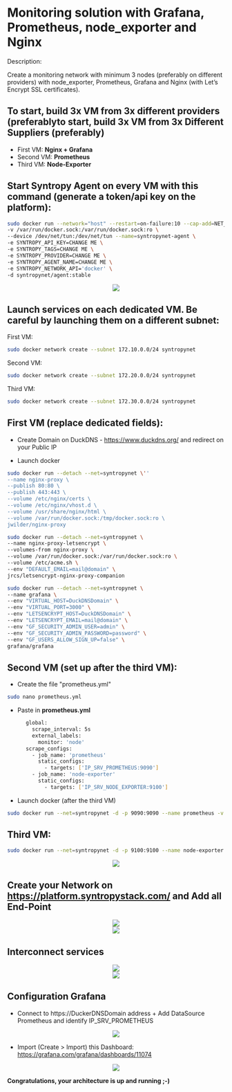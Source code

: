 # Monitoring solution with Grafana, Prometheus, node_exporter and Nginx

Description:

Create a monitoring network with minimum 3 nodes (preferably on different providers) with node_exporter, Prometheus, Grafana and Nginx (with Let’s Encrypt SSL certificates).

## To start, build 3x VM from 3x different providers (preferablyto start, build 3x VM from 3x Different Suppliers (preferably)

- First VM:   __Nginx + Grafana__
- Second VM:  __Prometheus__
- Third VM:   __Node-Exporter__

## Start Syntropy Agent on every VM with this command (generate a token/api key on the platform):

```bash
sudo docker run --network="host" --restart=on-failure:10 --cap-add=NET_ADMIN --cap-add=SYS_MODULE \
-v /var/run/docker.sock:/var/run/docker.sock:ro \
--device /dev/net/tun:/dev/net/tun --name=syntropynet-agent \
-e SYNTROPY_API_KEY=CHANGE ME \
-e SYNTROPY_TAGS=CHANGE ME \
-e SYNTROPY_PROVIDER=CHANGE ME \
-e SYNTROPY_AGENT_NAME=CHANGE ME \
-e SYNTROPY_NETWORK_API='docker' \
-d syntropynet/agent:stable
```

<center><img src='https://github.com/lorenzo8769/syntropynet-use-cases/blob/mon-1-ui-1/grafana-prometheus-node_exporter-ui/End-Point.png'></center>


## Launch services on each dedicated VM. Be careful by launching them on a different subnet:

First VM:
   
```bash
sudo docker network create --subnet 172.10.0.0/24 syntropynet
```

Second VM:

```bash
sudo docker network create --subnet 172.20.0.0/24 syntropynet
```

Third VM:

```bash
sudo docker network create --subnet 172.30.0.0/24 syntropynet
```

## First VM (replace dedicated fields):

- Create Domain on DuckDNS - https://www.duckdns.org/ and redirect on your Public IP

- Launch docker

```bash
sudo docker run --detach --net=syntropynet \'' 
--name nginx-proxy \
--publish 80:80 \
--publish 443:443 \
--volume /etc/nginx/certs \
--volume /etc/nginx/vhost.d \
--volume /usr/share/nginx/html \
--volume /var/run/docker.sock:/tmp/docker.sock:ro \
jwilder/nginx-proxy
```

```bash
sudo docker run --detach --net=syntropynet \
--name nginx-proxy-letsencrypt \
--volumes-from nginx-proxy \
--volume /var/run/docker.sock:/var/run/docker.sock:ro \
--volume /etc/acme.sh \
--env "DEFAULT_EMAIL=mail@domain" \
jrcs/letsencrypt-nginx-proxy-companion
```

```bash
sudo docker run --detach --net=syntropynet \
--name grafana \
--env "VIRTUAL_HOST=DuckDNSDomain" \
--env "VIRTUAL_PORT=3000" \
--env "LETSENCRYPT_HOST=DuckDNSDomain" \
--env "LETSENCRYPT_EMAIL=mail@domain" \
--env "GF_SECURITY_ADMIN_USER=admin" \
--env "GF_SECURITY_ADMIN_PASSWORD=password" \
--env "GF_USERS_ALLOW_SIGN_UP=false" \
grafana/grafana
```

## Second VM (set up after the third VM):

- Create the file "prometheus.yml"

```bash    
sudo nano prometheus.yml
```

- Paste in __prometheus.yml__

```bash
      global:
        scrape_interval: 5s
        external_labels:
          monitor: 'node'
      scrape_configs:
        - job_name: 'prometheus'
          static_configs:
            - targets: ['IP_SRV_PROMETHEUS:9090']
        - job_name: 'node-exporter'
          static_configs:
            - targets: ['IP_SRV_NODE_EXPORTER:9100']
```

- Launch docker (after the third VM)

```bash
sudo docker run --net=syntropynet -d -p 9090:9090 --name prometheus -v $PWD/prometheus.yml:/etc/prometheus/prometheus.yml prom/prometheus:latest
```

## Third VM: 

```bash
sudo docker run --net=syntropynet -d -p 9100:9100 --name node-exporter quay.io/prometheus/node-exporter
```

<center><img src='https://github.com/lorenzo8769/syntropynet-use-cases/blob/mon-1-ui-1/grafana-prometheus-node_exporter-ui/End-Point%20and%20Services.png'></center>



## Create your Network on https://platform.syntropystack.com/ and Add all End-Point

<center><img src='https://github.com/lorenzo8769/syntropynet-use-cases/blob/mon-1-ui-1/grafana-prometheus-node_exporter-ui/Create-Network.png'></center>
<center><img src='https://github.com/lorenzo8769/syntropynet-use-cases/blob/mon-1-ui-1/grafana-prometheus-node_exporter-ui/Network%20Syntropy.png'></center>



## Interconnect services

<center><img src='https://github.com/lorenzo8769/syntropynet-use-cases/blob/mon-1-ui-1/grafana-prometheus-node_exporter-ui/Network_Topology.png'></center>
<center><img src='https://github.com/lorenzo8769/syntropynet-use-cases/blob/mon-1-ui-1/grafana-prometheus-node_exporter-ui/Network_Interonnexion.png'></center>



## Configuration Grafana

- Connect to https://DuckerDNSDomain address + Add DataSource Prometheus and identify IP_SRV_PROMETHEUS

<center><img src='https://github.com/lorenzo8769/syntropynet-use-cases/blob/mon-1-ui-1/grafana-prometheus-node_exporter-ui/Grafana.png'></center>


- Import (Create > Import) this Dashboard: https://grafana.com/grafana/dashboards/11074
<center><img src='https://github.com/lorenzo8769/syntropynet-use-cases/blob/mon-1-ui-1/grafana-prometheus-node_exporter-ui/SnapShot%20Node%20Exporter%20with%20Prometheus%20on%20Grafana.png'></center>


__Congratulations, your architecture is up and running ;-)__
